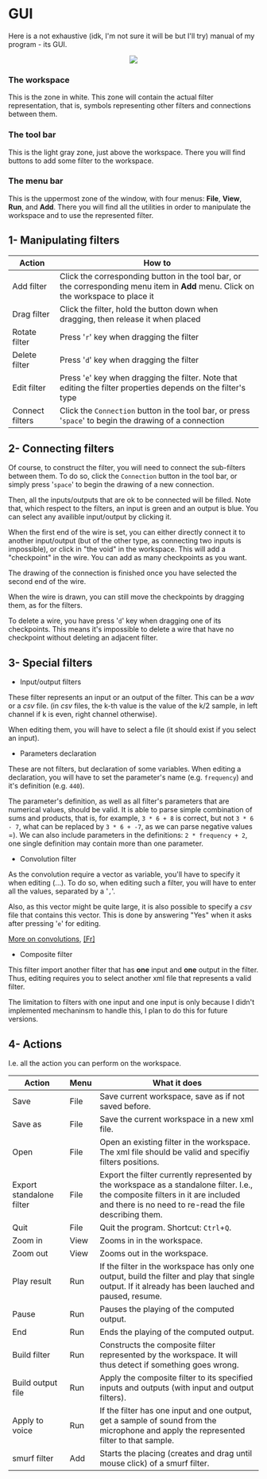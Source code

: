 # GUI

Here is a not exhaustive (idk, I'm not sure it will be but I'll try) manual of my program - its GUI.

<p align="center">
    <img src="Screenshot_uptodate.png" />
</p>

### The workspace
This is the zone in white. This zone will contain the actual filter representation, that is, symbols representing other filters and connections between them.

### The tool bar
This is the light gray zone, just above the workspace. There you will find buttons to add some filter to the workspace.

### The menu bar
This is the uppermost zone of the window, with four menus: **File**, **View**, **Run**, and **Add**. There you will find all the utilities in order to manipulate the workspace and to use the represented filter.

## 1- Manipulating filters
| Action | How to |
|--------|--------|
| Add filter | Click the corresponding button in the tool bar, or the corresponding menu item in **Add** menu. Click on the workspace to place it |
| Drag filter | Click the filter, hold the button down when dragging, then release it when placed |
| Rotate filter | Press '`r`' key when dragging the filter |
| Delete filter | Press '`d`' key when dragging the filter |
| Edit filter   | Press '`e`' key when dragging the filter. Note that editing the filter properties depends on the filter's type |
| Connect filters | Click the `Connection` button in the tool bar, or press '`space`' to begin the drawing of a connection | 

## 2- Connecting filters
Of course, to construct the filter, you will need to connect the sub-filters between them. To do so, click the `Connection` button in the tool bar, or simply press '`space`' to begin the drawing of a new connection.

Then, all the inputs/outputs that are ok to be connected will be filled. Note that, which respect to the filters, an input is green and an output is blue. You can select any availible input/output by clicking it.

When the first end of the wire is set, you can either directly connect it to another input/output (but of the other type, as connecting two inputs is impossible), or click in "the void" in the workspace. This will add a "checkpoint" in the wire. You can add as many checkpoints as you want.

The drawing of the connection is finished once you have selected the second end of the wire.

When the wire is drawn, you can still move the checkpoints by dragging them, as for the filters.

To delete a wire, you have press '`d`' key when dragging one of its checkpoints. This means it's impossible to delete a wire that have no checkpoint without deleting an adjacent filter.

## 3- Special filters

- Input/output filters

These filter represents an input or an output of the filter. This can be a *wav* or a *csv* file. (in *csv* files, the k-th value is the value of the k/2 sample, in left channel if k is even, right channel otherwise).

When editing them, you will have to select a file (it should exist if you select an input).

- Parameters declaration

These are not filters, but declaration of some variables. When editing a declaration, you will have to set the parameter's name (e.g. `frequency`) and it's definition (e.g. `440`).

The parameter's definition, as well as all filter's parameters that are numerical values, should be valid. It is able to parse simple combination of sums and products, that is, for example, `3 * 6 + 8` is correct, but not `3 * 6 - 7`, what can be replaced by `3 * 6 + -7`, as we can parse negative values =). We can also include parameters in the definitions: `2 * frequency + 2`, one single definition may contain more than one parameter.

- Convolution filter

As the convolution require a vector as variable, you'll have to specify it when editing (...). To do so, when editing such a filter, you will have to enter all the values, separated by a '`,`'.

Also, as this vector might be quite large, it is also possible to specify a *csv* file that contains this vector. This is done by answering "Yes" when it asks after pressing '`e`' for editing.

[More on convolutions](https://en.wikipedia.org/wiki/Convolution), [[Fr]](https://fr.wikipedia.org/wiki/Produit_de_convolution)

- Composite filter

This filter import another filter that has **one** input and **one** output in the filter. Thus, editing requires you to select another xml file that represents a valid filter.

The limitation to filters with one input and one input is only because I didn't implemented mechaninsm to handle this, I plan to do this for future versions.

## 4- Actions
I.e. all the action you can perform on the workspace.

| Action | Menu | What it does |
|--------|--------|--------------|
| Save   | File   | Save current workspace, save as if not saved before. |
 Save as | File   | Save the current workspace in a new xml file. |
| Open   | File   | Open an existing filter in the workspace. The xml file should be valid and specifiy filters positions. |
| Export standalone filter | File | Export the filter currently represented by the workspace as a standalone filter. I.e., the composite filters in it are included and there is no need to re-read the file describing them. |
| Quit   | File   | Quit the program. Shortcut: `Ctrl`+`Q`. |
| Zoom in | View  | Zooms in in the workspace. |
| Zoom out | View | Zooms out in the workspace. |
| Play result | Run | If the filter in the workspace has only one output, build the filter and play that single output. If it already has been lauched and paused, resume. |
| Pause | Run | Pauses the playing of the computed output. |
| End  | Run | Ends the playing of the computed output. |
| Build filter | Run | Constructs the composite filter represented by the workspace. It will thus detect if something goes wrong. |
| Build output file | Run | Apply the composite filter to its specified inputs and outputs (with input and output filters). |
| Apply to voice | Run | If the filter has one input and one output, get a sample of sound from the microphone and apply the represented filter to that sample. |
| smurf filter | Add | Starts the placing (creates and drag until mouse click) of a smurf filter. |